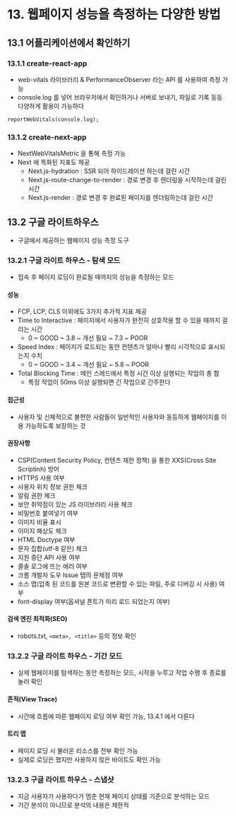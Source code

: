 # 13. 웹페이지 성능을 측정하는 다양한 방법

## 13.1 어플리케이션에서 확인하기

### 13.1.1 create-react-app

- web-vitals 라이브러리 & PerformanceObserver 라는 API 를 사용하여 측정 가능
- console.log 를 넣어 브라우저에서 확인하거나 서버로 보내기, 파일로 기록 등등 다양하게 활용이 가능하다

```tsx
reportWebVitals(console.log);
```

### 13.1.2 create-next-app

- NextWebVitalsMetric 을 통해 측정 가능
- Next 에 특화된 지표도 제공
  - Next.js-hydration : SSR 되어 하이드레이션 하는데 걸린 시간
  - Next.js-route-change-to-render : 경로 변경 후 렌더링을 시작하는데 걸린 시간
  - Next.js-render : 경로 변경 후 완료된 페이지를 렌더링하는데 걸린 시간

## 13.2 구글 라이트하우스

- 구글에서 제공하는 웹페이지 성능 측정 도구

### 13.2.1 구글 라이트 하우스 - 탐색 모드

- 접속 후 페이지 로딩이 완료될 때까지의 성능을 측정하는 모드

#### 성능

- FCP, LCP, CLS 이외에도 3가지 추가적 지표 제공
- Time to Interactive : 페이지에서 사용자가 완전히 상호작용 할 수 있을 때까지 걸리는 시간
  - 0 ~ GOOD ~ 3.8 ~ 개선 필요 ~ 7.3 ~ POOR
- Speed Index : 페이지가 로드되는 동안 컨텐츠가 얼마나 빨리 시각적으로 표시되는지 수치
  - 0 ~ GOOD ~ 3.4 ~ 개선 필요 ~ 5.8 ~ POOR
- Total Blocking Time : 메인 스레드에서 특정 시간 이상 실행되는 작업의 총 합
  - 특정 작업이 50ms 이상 실행되면 긴 작업으로 간주한다

#### 접근성

- 사용자 및 신체적으로 불편한 사람들이 일반적인 사용자와 동등하게 웹페이지를 이용 가능하도록 보장하는 것

#### 권장사항

- CSP(Content Security Policy, 컨텐츠 제한 정책) 을 통한 XXS(Cross Site Scriptinh) 방어
- HTTPS 사용 여부
- 사용자 위치 정보 권한 체크
- 알림 권한 체크
- 보안 취약점이 있는 JS 라이브러리 사용 체크
- 비밀번호 붙여넣기 여부
- 이미지 비율 표시
- 이미지 해상도 체크
- HTML Doctype 여부
- 문자 집합(utf-8 같은) 체크
- 지원 중단 API 사용 여부
- 콜솔 로그에 뜨는 에러 여부
- 크롬 개발자 도우 Issue 탭의 문제점 여부
- 소스 맵(압축 된 코드를 원본 코드로 변환할 수 있는 파일, 주로 디버깅 시 사용) 여부
- font-display 여부(옵셔널 폰트가 미리 로드 되었는지 여부)

#### 검색 엔진 최적화(SEO)

- robots.txt, `<meta>, <title>` 등의 정보 확인

### 13.2.2 구글 라이트 하우스 - 기간 모드

- 실제 웹페이지를 탐색하는 동안 측정하는 모드, 시작을 누루고 작업 수행 후 종료를 눌러 확인

#### 흔적(View Trace)

- 시간에 흐름에 따른 웹페이지 로딩 여부 확인 가능, 13.4.1 에서 다룬다

#### 트리 맵

- 페이지 로딩 시 불러온 리소스를 전부 확인 가능
- 실제로 로딩은 했지만 사용하지 않은 바이트도 확인 가능

### 13.2.3 구글 라이트 하우스 - 스냅샷

- 지금 사용자가 사용하다가 멈춘 현재 페이지 상태를 기준으로 분석하는 모드
- 기간 분석이 아니므로 분석의 내용은 제한적
